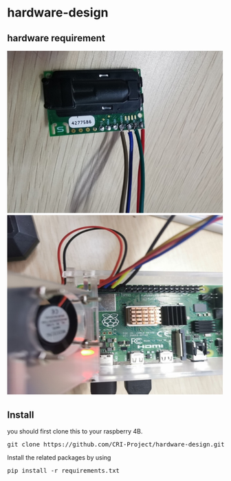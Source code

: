 # hardware-design

## hardware requirement
![sensor](images/sensor.jpg)
![raspberry](images/raspberry_pi.jpg)
## Install
you should first clone this to your raspberry 4B.
<pre>git clone https://github.com/CRI-Project/hardware-design.git</pre> 
Install the related packages by using 
<pre>pip install -r requirements.txt</pre>



